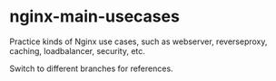 # nginx-main-usecases

Practice kinds of Nginx use cases, such as webserver, reverseproxy, caching, loadbalancer, security, etc.

Switch to different branches for references.
